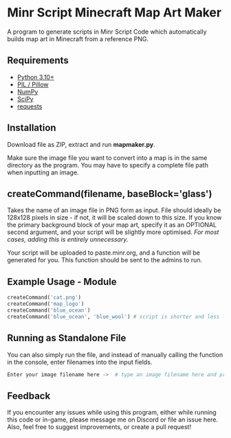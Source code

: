 Minr Script Minecraft Map Art Maker
===================================

A program to generate scripts in Minr Script Code which automatically builds map art in Minecraft from a reference PNG.


Requirements
------------

- [Python 3.10+](https://www.python.org/downloads/)
- [PIL / Pillow](https://pypi.org/project/Pillow/)
- [NumPy](https://pypi.org/project/numpy/)
- [SciPy](https://pypi.org/project/scipy/)
- [requests](https://pypi.org/project/requests/)


Installation
------------
Download file as ZIP, extract and run **mapmaker.py**.

Make sure the image file you want to convert into a map is in the same directory as the program. You may have to specify a complete file path when inputting an image.


createCommand(filename, baseBlock='glass')
---------------------------------------------------
Takes the name of an image file in PNG form as input. File should ideally be 128x128 pixels in size - if not, it will be scaled down to this size. If you know the primary background block of your map art, specify it as an OPTIONAL second argument, and your script will be slightly more optimised. _For most cases, adding this is entirely unnecessary._

Your script will be uploaded to paste.minr.org, and a function will be generated for you. This function should be sent to the admins to run.


Example Usage - Module
----------------------

```python
createCommand('cat.png')
createCommand('map_logo')
createCommand('blue_ocean')
createCommand('blue_ocean', 'blue_wool') # script is shorter and less laggy
```


Running as Standalone File
--------------------------
You can also simply run the file, and instead of manually calling the function in the console, enter filenames into the input fields.

```python
Enter your image filename here ->  # type an image filename here and press return
```


Feedback
--------
If you encounter any issues while using this program, either while running this code or in-game, please message me on Discord or file an issue here. Also, feel free to suggest improvements, or create a pull request!
